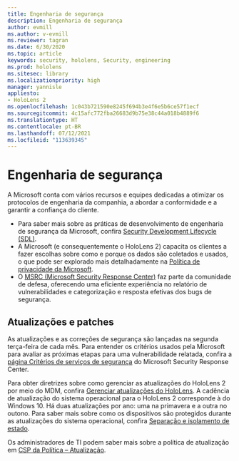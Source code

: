 ```yaml
---
title: Engenharia de segurança
description: Engenharia de segurança
author: evmill
ms.author: v-evmill
ms.reviewer: tagran
ms.date: 6/30/2020
ms.topic: article
keywords: security, hololens, Security, engineering
ms.prod: hololens
ms.sitesec: library
ms.localizationpriority: high
manager: yannisle
appliesto:
- HoloLens 2
ms.openlocfilehash: 1c043b721590e8245f694b3e4f6e5b6ce57f1ecf
ms.sourcegitcommit: 4c15afc772fba26683d9b75e38c44a018b4889f6
ms.translationtype: HT
ms.contentlocale: pt-BR
ms.lasthandoff: 07/12/2021
ms.locfileid: "113639345"
---
```

# <a name="security-engineering"></a>Engenharia de segurança

A Microsoft conta com vários recursos e equipes dedicadas a otimizar os protocolos de engenharia da companhia, a abordar a conformidade e a garantir a confiança do cliente. 

  * Para saber mais sobre as práticas de desenvolvimento de engenharia de segurança da Microsoft, confira [Security Development Lifecycle (SDL)](https://www.microsoft.com/securityengineering/sdl).
  * A Microsoft (e consequentemente o HoloLens 2) capacita os clientes a fazer escolhas sobre como e porque os dados são coletados e usados, o que pode ser explorado mais detalhadamente na [Política de privacidade da Microsoft](https://privacy.microsoft.com/). 
  * O [MSRC (Microsoft Security Response Center)](https://www.microsoft.com/msrc) faz parte da comunidade de defesa, oferecendo uma eficiente experiência no relatório de vulnerabilidades e categorização e resposta efetivas dos bugs de segurança. 

## <a name="updates-and-patches"></a>Atualizações e patches

As atualizações e as correções de segurança são lançadas na segunda terça-feira de cada mês. Para entender os critérios usados pela Microsoft para avaliar as próximas etapas para uma vulnerabilidade relatada, confira a [página Critérios de serviços de segurança](https://www.microsoft.com/msrc/windows-security-servicing-criteria) do Microsoft Security Response Center. 

Para obter diretrizes sobre como gerenciar as atualizações do HoloLens 2 por meio do MDM, confira [Gerenciar atualizações do HoloLens](hololens-updates.md). A cadência de atualização do sistema operacional para o HoloLens 2 corresponde à do Windows 10. Há duas atualizações por ano: uma na primavera e a outra no outono. Para saber mais sobre como os dispositivos são protegidos durante as atualizações do sistema operacional, confira [Separação e isolamento de estado](security-state-separation-isolation.md). 

Os administradores de TI podem saber mais sobre a política de atualização em [CSP da Política – Atualização](/windows/client-management/mdm/policy-csp-update). 
